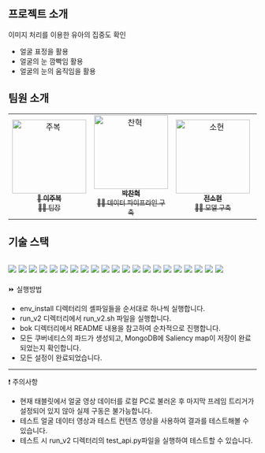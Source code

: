 ## 프로젝트 소개


이미지 처리를 이용한 유아의 집중도 확인
- 얼굴 표정을 활용
- 얼굴의 눈 깜빡임 활용
- 얼굴의 눈의 움직임을 활용



## 팀원 소개
<table>
  <tr>
    <td align="center">
      <a href="https://github.com/JooBok">
        <img src="https://github.com/JooBok.png" width="150px;" alt="주복"/>
        <br />
        <sub><b>👑 이주복</b><br>🙋‍♂️ 팀장</sub>
      </a>
    </td>
    <td align="center">
      <a href="https://github.com/pch229">
        <img src="https://github.com/pch229.png" width="150px;" alt="찬혁"/>
        <br />
        <sub><b>박찬혁</b><br>🙋‍♂️ 데이터 파이프라인 구축</sub>
      </a>
    </td>
    <td align="center">
      <a href="https://github.com/sooooohyeon">
        <img src="https://github.com/sooooohyeon.png" width="150px;" alt="소현"/>
        <br />
        <sub><b>전소현</b><br>🙋‍♀️ 모델 구축</sub>
      </a>
    </td>
    <td align="center">
      <a href="https://github.com/Pepi10">
        <img src="https://github.com/Pepi10.png" width="150px;" alt="재경"/>
        <br />
        <sub><b>김재경</b><br>🙋‍♂️ 모델 구축, 배포</sub>
      </a>
    </td>
</table>


## 기술 스택

<img src="https://img.shields.io/badge/Apache Kafka-%3333333.svg?style=for-the-badge&logo=Apache Kafka&logoColor=white"> <img src="https://img.shields.io/badge/docker-%230db7ed.svg?style=for-the-badge&logo=docker&logoColor=white"> 
<img src="https://img.shields.io/badge/Python-3776AB?style=for-the-badge&logo=Python&logoColor=white">
<img src="https://img.shields.io/badge/Flask-000000?style=for-the-badge&logo=Flask&logoColor=white"> <img src="https://img.shields.io/badge/kubernetes-123456?style=for-the-badge&logo=kubernetes&logoColor=white"> <img src="https://img.shields.io/badge/OpenCv-k73aba?style=for-the-badge&logo=OpenCv&logoColor=white"> <img src="https://img.shields.io/badge/TensorFlow-4538ff?style=for-the-badge&logo=TensorFlow&logoColor=white"> <img src="https://img.shields.io/badge/Linux-FCC624?style=for-the-badge&logo=Linux&logoColor=white"> <img src="https://img.shields.io/badge/Ubuntu-E95420?style=for-the-badge&logo=Ubuntu&logoColor=white"> <img src="https://img.shields.io/badge/Rest api-ff38db?style=for-the-badge&logo=Rest api&logoColor=white"> <img src="https://img.shields.io/badge/MongoDB-47A248?style=for-the-badge&logo=MongoDB&logoColor=white"> <img src="https://img.shields.io/badge/Git-06D6A9?style=for-the-badge&logo=Git&logoColor=white"> <img src="https://img.shields.io/badge/Github-181717?style=for-the-badge&logo=Github&logoColor=white"> <img src="https://img.shields.io/badge/Dlib-008000?style=for-the-badge&logo=Dlib&logoColor=white"> <img src="https://img.shields.io/badge/cmake-064F8C?style=for-the-badge&logo=cmake&logoColor=white"> <img src="https://img.shields.io/badge/numpy-0093DD?style=for-the-badge&logo=numpy&logoColor=white"> <img src="https://img.shields.io/badge/keras-b30000?style=for-the-badge&logo=keras&logoColor=white"> <img src="https://img.shields.io/badge/local-7FEE64?style=for-the-badge&logo=local&logoColor=white"> <img src="https://img.shields.io/badge/virtualbox-8BC0D0?style=for-the-badge&logo=virtualbox&logoColor=white"> <img src="https://img.shields.io/badge/anaconda-FFA116?style=for-the-badge&logo=anaconda&logoColor=white"> <img src="https://img.shields.io/badge/redis-FF4438?style=for-the-badge&logo=redis&logoColor=white">
------
⏩ 실행방법
- env_install 디렉터리의 셸파일들을 순서대로 하나씩 실행합니다.
- run_v2 디렉터리에서 run_v2.sh 파일을 실행합니다.
- bok 디렉터리에서 README 내용을 참고하여 순차적으로 진행합니다.
- 모든 쿠버네티스의 파드가 생성되고, MongoDB에 Saliency map이 저장이 완료되었는지 확인합니다.
- 모든 설정이 완료되었습니다.
-----
❗ 주의사항
- 현재 태블릿에서 얼굴 영상 데이터를 로컬 PC로 불러온 후 마지막 프레임 트리거가 설정되어 있지 않아 실제 구동은 불가능합니다.
- 테스트 얼굴 데이터 영상과 테스트 컨텐츠 영상을 사용하여 결과를 테스트해볼 수 있습니다.
- 테스트 시 run_v2 디렉터리의 test_api.py파일을 실행하여 테스트할 수 있습니다.
